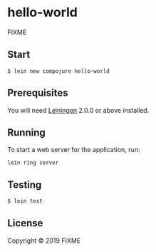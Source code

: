 # hello-world

FIXME

## Start

```
$ lein new compojure hello-world
```

## Prerequisites

You will need [Leiningen][] 2.0.0 or above installed.

[leiningen]: https://github.com/technomancy/leiningen

## Running

To start a web server for the application, run:

    lein ring server

## Testing

```bash
$ lein test
```

## License

Copyright © 2019 FIXME
